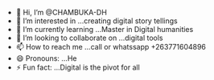 - 👋 Hi, I’m @CHAMBUKA-DH
- 👀 I’m interested in ...creating digital story tellings 
- 🌱 I’m currently learning ...Master in Digital humanities 
- 💞️ I’m looking to collaborate on ...digital tools 
- 📫 How to reach me ...call or whatssapp +263771604896
- 😄 Pronouns: ...He 
- ⚡ Fun fact: ...Digital is the pivot for all 

<!---
CHAMBUKA-DH/CHAMBUKA-DH is a ✨ special ✨ repository because its `README.md` (this file) appears on your GitHub profile.
You can click the Preview link to take a look at your changes.
--->

